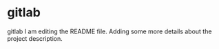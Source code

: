 # gitlab
gitlab
I am editing the README file. Adding some more details about the project description.

